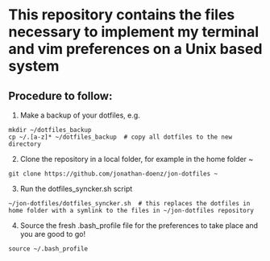 # This repository contains the files necessary to implement my terminal and vim preferences on a Unix based system

## Procedure to follow:
1) Make a backup of your dotfiles, e.g.
```
mkdir ~/dotfiles_backup
cp ~/.[a-z]* ~/dotfiles_backup 	# copy all dotfiles to the new directory
```

2) Clone the repository in a local folder, for example in the home folder ~
```
git clone https://github.com/jonathan-doenz/jon-dotfiles ~
```

3) Run the dotfiles_syncker.sh script
```
~/jon-dotfiles/dotfiles_syncker.sh 	# this replaces the dotfiles in home folder with a symlink to the files in ~/jon-dotfiles repository
```

4) Source the fresh .bash_profile file for the preferences to take place and you are good to go!
```
source ~/.bash_profile
```
